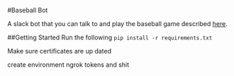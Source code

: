 #Baseball Bot

A slack bot that you can talk to and play the baseball game described [here](https://www.hackster.io/hyun-woo-park/baseball-game-daecdd).

##Getting Started
Run the following 
`pip install -r requirements.txt`

Make sure certificates are up dated

create environment
ngrok
tokens and shit
